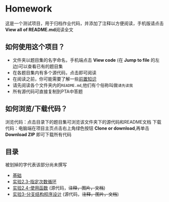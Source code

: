 # Homework
  这是一个测试项目，用于归档作业代码，并添加了注释以方便阅读，手机版请点击**View all of README.md**阅读全文

## 如何使用这个项目？
- 文件夹以题目集的名字命名，手机端点击 **View code** (在 **Jump to file** 的左边)可以查看已有的题目集
- 在各题目集内有多个源代码，点击即可阅读
- 在阅读之前，你可能需要了解一些[前置知识](./前置基础)
- 请先阅读各个文件夹内的`README.md`,他们有个俗称叫做`请先读我`
- 所有源代码可直接复制到PTA中答题

## 如何浏览/下载代码？
  浏览代码：点击目录下的题目集可浏览该文件夹下的源代码和README文档
  下载代码：电脑端在项目主页点击右上角绿色按钮 **Clone or download**,再单击 **Download ZIP** 即可下载所有代码

## 目录
被划掉的字代表该部分尚未撰写
* [基础](./前置基础/README.md)
* [实验2.3-指定次数循环](./实验2.3-指定次数循环)
* [实验2.4-使用函数](./实验2.4-使用函数) (源代码，~~注释，图片，文档~~)
* [实验3-分支结构程序设计](./实验3-分支结构程序设计) (源代码，~~注释，图片，文档~~)
